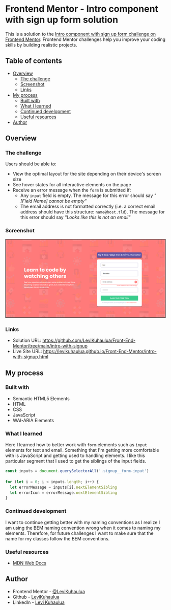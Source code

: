 # Frontend Mentor - Intro component with sign up form solution

This is a solution to the [Intro component with sign up form challenge on Frontend Mentor](https://www.frontendmentor.io/challenges/intro-component-with-signup-form-5cf91bd49edda32581d28fd1). Frontend Mentor challenges help you improve your coding skills by building realistic projects. 

## Table of contents

- [Overview](#overview)
  - [The challenge](#the-challenge)
  - [Screenshot](#screenshot)
  - [Links](#links)
- [My process](#my-process)
  - [Built with](#built-with)
  - [What I learned](#what-i-learned)
  - [Continued development](#continued-development)
  - [Useful resources](#useful-resources)
- [Author](#author)


## Overview

### The challenge

Users should be able to:

- View the optimal layout for the site depending on their device's screen size
- See hover states for all interactive elements on the page
- Receive an error message when the `form` is submitted if:
  - Any `input` field is empty. The message for this error should say *"[Field Name] cannot be empty"*
  - The email address is not formatted correctly (i.e. a correct email address should have this structure: `name@host.tld`). The message for this error should say *"Looks like this is not an email"*

### Screenshot

![](images/screenshot-desktop.png)

### Links

- Solution URL: https://github.com/LeviKuhaulua/Front-End-Mentor/tree/main/intro-with-signup
- Live Site URL: https://levikuhaulua.github.io/Front-End-Mentor/intro-with-signup.html

## My process

### Built with

- Semantic HTML5 Elements
- HTML
- CSS
- JavaScript
- WAI-ARIA Elements

### What I learned

Here I learned how to better work with `form` elements such as `input` elements for text and email. Something that I'm getting more comfortable with is JavaScript and getting used to handling elements. I like this particular segment that I used to get the siblings of the input fields. 

```js
const inputs = document.querySelectorAll('.signup__form-input')

for (let i = 0; i < inputs.length; i++) {
  let errorMessage = inputs[i].nextElementSibling
  let errorIcon = errorMessage.nextElementSibling
}
```

### Continued development

I want to continue getting better with my naming conventions as I realize I am using the BEM naming convention wrong when it comes to naming my elements. Therefore, for future challenges I want to make sure that the name for my classes follow the BEM conventions. 


### Useful resources

- [MDN Web Docs](https://developer.mozilla.org/en-US/docs/Web)

## Author

- Frontend Mentor - [@LeviKuhaulua](https://www.frontendmentor.io/profile/LeviKuhaulua)
- Github - [LeviKuhaulua](https://github.com/LeviKuhaulua)
- LinkedIn - [Levi Kuhaulua](www.linkedin.com/in/levi-kuhaulua)
